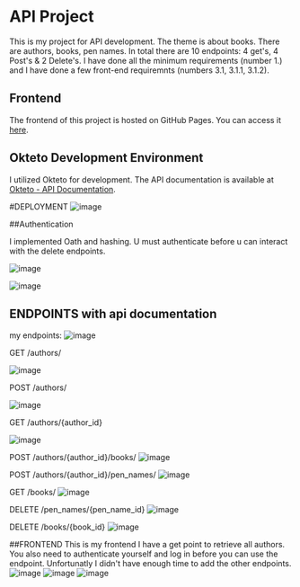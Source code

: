 # API Project
This is my project for API development. The theme is about books. There are authors, books, pen names. In total there are 10 endpoints: 4 get's, 4 Post's & 2 Delete's. I have done all the minimum requirements (number 1.) and I have done a few front-end requiremnts (numbers 3.1, 3.1.1, 3.1.2).

## Frontend

The frontend of this project is hosted on GitHub Pages. You can access it [here](https://api-development-eind-frontend.netlify.app/).

## Okteto Development Environment

I utilized Okteto for development. The API documentation is available at [Okteto - API Documentation]([https://api-development-eind-frontend.netlify.app/](https://useritem-api-service-eindproject-baisangur-dudayev.cloud.okteto.net/docs#/)).

#DEPLOYMENT
![image](https://github.com/Baisangur-Dudayev/API-development-eind-project/assets/113896223/92d38986-2e21-4c05-bab3-32817a5e615d)



##Authentication

I implemented Oath and hashing. U must authenticate before u can interact with the delete endpoints.

![image](https://github.com/Baisangur-Dudayev/API-development-basis-project/assets/113896223/8a5b6a27-75ad-4fe3-a387-d0d0096b3be3)


![image](https://github.com/Baisangur-Dudayev/API-development-basis-project/assets/113896223/954fb833-ebb8-4920-b95e-3abb69159ed5)



## ENDPOINTS with api documentation
my endpoints:
![image](![image](https://github.com/Baisangur-Dudayev/API-development-eind-project/assets/113896223/e9075a19-db2a-49b0-a5f3-a3bfc1efd36c)
)


GET /authors/

![image](https://github.com/Baisangur-Dudayev/API-development-basis-project/assets/113896223/4941a18a-8ecc-4306-9fa3-580977dc3b9e)


POST /authors/ 

![image](![image](https://github.com/Baisangur-Dudayev/API-development-eind-project/assets/113896223/bd89d9fd-b626-4673-b151-e5308ef07b49)
)


GET /authors/{author_id}

![image](https://github.com/Baisangur-Dudayev/API-development-basis-project/assets/113896223/5a7b53a2-19ff-4f4b-b661-a1959bb568ff)


POST /authors/{author_id}/books/
![image](https://github.com/Baisangur-Dudayev/API-development-basis-project/assets/113896223/e6885394-f264-465b-bc0b-b44ee1ca069d)

POST /authors/{author_id}/pen_names/
![image](https://github.com/Baisangur-Dudayev/API-development-basis-project/assets/113896223/8fc25a7d-6445-4f1d-9f49-b49b2bf6ae40)

GET /books/
![image](https://github.com/Baisangur-Dudayev/API-development-basis-project/assets/113896223/7f7d602c-7338-483a-9d71-33246effd8c2)


DELETE
/pen_names/{pen_name_id}
![image](https://github.com/Baisangur-Dudayev/API-development-basis-project/assets/113896223/6f776df7-f158-47bf-8a3f-ab4484bf1cf8)


DELETE /books/{book_id}
![image](https://github.com/Baisangur-Dudayev/API-development-basis-project/assets/113896223/3f529b91-b976-4d26-91fb-3123e2dee482)


##FRONTEND
This is my frontend I have a get point to retrieve all authors. You also need to authenticate yourself and log in before you can use the endpoint.
Unfortunatly I didn't have enough time to add the other endpoints.
![image](https://github.com/Baisangur-Dudayev/API-development-basis-project/assets/113896223/d7ee31f4-ac94-4bb6-bd59-214daa999360)
![image](https://github.com/Baisangur-Dudayev/API-development-basis-project/assets/113896223/fd189840-3030-4d3f-9667-568125fd6d47)
![image](https://github.com/Baisangur-Dudayev/API-development-basis-project/assets/113896223/7a07c0e4-7770-47f1-aca7-3ba8c3a4e545)

